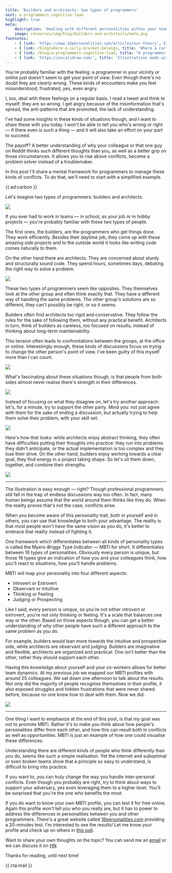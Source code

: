 ```yaml
---
title: 'Builders and architects: two types of programmers'
next: a-programmers-cognitive-load
highlight: true
meta:
    description: 'Dealing with different personalities within your team'
    image: resources/img/blog/builders-and-architects/meta.png
footnotes:
    - { link: 'https://www.16personalities.com/articles/our-theory', title: MBTI, description: ' — The theory behind the Myers-Briggs Type Indicator' }
    - { link: /blog/where-a-curly-bracket-belongs, title: 'Where a curly bracket belongs' }
    - { link: /blog/a-programmers-cognitive-load, title: "A programmer's cognitive load" }
    - { link: 'https://excalidraw.com/', title: 'Illustrations made with Excalidraw' }
---
```


You're probably familiar with the feeling: a programmer in your vicinity or online just doesn't seem to get your point of view. Even though there's no doubt they are _clearly_ wrong. These kinds of encounters make you feel misunderstood, frustrated, yes, even angry.

I, too, deal with these feelings on a regular basis. I read a tweet and think to myself: they are so wrong. I get angry because of the misinformation that's spread, the anti-patterns that are promoted, the lack of understanding.

I've had some insights in these kinds of situations though, and I want to share these with you today. I won't be able to tell you who's wrong or right — if there even is such a thing — and it will also take an effort on your part to succeed.

The payoff? A better understanding of why your colleague or that one guy on Reddit thinks such different thoughts than you, as well as a better grip on those circumstances. It allows you to rise above conflicts, become a problem solver instead of a troublemaker.

In this post I'll share a mental framework for programmers to manage these kinds of conflicts. To do that, we'll need to start with a simplified example.

{{ ad:carbon }}

Let's imagine two types of programmers: builders and architects.

<div class="image-noborder"></div>

![](/img/blog/builders-and-architects/builders-1.png)

If you ever had to work in teams — in school, as your job or in hobby projects — you're probably familiar with these two types of people.

The first ones, the builders, are the programmers who get things done. They work efficiently. Besides their daytime job, they come up with these amazing side projects and to the outside world it looks like writing code comes naturally to them.

On the other hand there are architects. They are concerned about sturdy and structurally sound code. They spend hours, sometimes days, debating the right way to solve a problem.

<div class="image-noborder"></div>

![](/img/blog/builders-and-architects/builders-2.png)

These two types of programmers seem like opposites. They themselves look at the other group and often think exactly that. They have a different way of handling the same problems. The other group's solutions are so different, they can't possibly be right, or so it seems. 

Builders often find architects too rigid and conservative. They follow the rules for the sake of following them, without any practical benefit. Architects in turn, think of builders as careless, too focused on results, instead of thinking about long-term maintainability.

This tension often leads to confrontations between the groups, at the office or online. Interestingly enough, these kinds of discussions focus on trying to change the other person's point of view. I've been guilty of this myself more than I can count.

<div class="image-noborder"></div>

![](/img/blog/builders-and-architects/builders-3.png)

What's fascinating about these situations though, is that people from both sides almost never realise there's strength in their differences.

<div class="image-noborder"></div>

![](/img/blog/builders-and-architects/builders-3b.png)

Instead of focusing on what they disagree on, let's try another approach: let's, for a minute, try to support the other party. Mind you: not just agree with them for the sake of ending a discussion, but actually trying to help them solve their problem, with your skill set.

<div class="image-noborder"></div>

![](/img/blog/builders-and-architects/builders-4.png)

Here's how that looks: while architects enjoy abstract thinking, they often have difficulties putting their thoughts into practice: they run into problems they didn't anticipate, or the actual implementation is too complex and they lose their drive. On the other hand, builders enjoy working towards a clear goal, they find energy in a project taking shape. So let's sit them down, together, and combine their strengths.

<div class="image-noborder"></div>

![](/img/blog/builders-and-architects/builders-5.png)

---

The illustration is easy enough — right? Though professional programmers still fall in the trap of endless discussions way too often.
In fact, many human beings assume that the world around them thinks like they do. When the reality proves that's not the case, conflicts arise.

When you become aware of this personality trait, both in yourself and in others, you can use that knowledge to both your advantage. The reality is that most people won't have the same vision as you do, it's better to embrace that reality instead of fighting it. 

One framework which differentiates between all kinds of personality types is called the Myers-Briggs Type Indicator — MBTI for short. It differentiates between 16 types of personalities. Obviously every person is unique, but those 16 types give an indication of how you and your colleagues think, how you'll react to situations, how you'll handle problems.

MBTI will map your personality into four different aspects: 

- Introvert or Extrovert
- Observant or Intuitive
- Thinking or Feeling
- Judging or Prospecting

Like I said, every person is unique, so you're not either introvert or extrovert, you're not only thinking or feeling. It's a scale that balances one way or the other. Based on those aspects though, you can get a better understanding of why other people have such a different approach to the same problem as you do.

For example, builders would lean more towards the intuitive and prospective side, while architects are observant and judging. Builders are imaginative and flexible, architects are organized and practical. One isn't better than the other, rather they should support each other.

Having this knowledge about yourself and your co-workers allows for better team dynamics. At my previous job we mapped our MBTI profiles with around 25 colleagues. We sat down one afternoon to talk about the results. Not only did the majority of people recognise themselves in their profile, it also exposed struggles and hidden frustrations that were never shared before, because no one knew how to deal with them. Now we did.

<div class="image-noborder"></div>

![](/img/blog/builders-and-architects/builders-6.png)

---

One thing I want to emphasize at the end of this post, is that my goal was not to promote MBTI. Rather it's to make you think about how people's personalities differ from each other, and how this can result both in conflicts as well as opportunities. MBTI is just an example of how one could visualise these differences.

Understanding there are different kinds of people who think differently than you do, seems like such a simple realisation. Yet the internet and suboptimal or even broken teams show that a principle so easy to understand, is difficult to bring into practice.

If you want to, you can truly change the way you handle inter-personal conflicts. Even though you probably are right, try to think about ways to support your adversary, yes even leveraging them to a higher level. You'll be surprised that you're the one who benefits the most.

If you do want to know your own MBTI profile, you can test it for free online. Again this profile won't tell you who you really are, but it has to power to address the differences in personalities between you and other programmers. There's a great website called [16personalities.com](*https://www.16personalities.com/) providing a 20-minutes test. I'm interested to see the results! Let me know your profile and check up on others in [this poll](*https://twitter.com/brendt_gd/status/1262986404231077890).

Want to share your own thoughts on the topic? You can send me an [email](mailto:brendt@stitcher.io) or we can discuss it on [HN](*https://news.ycombinator.com/item?id=23243740).

Thanks for reading, until next time! 

{{ cta:mail }}
